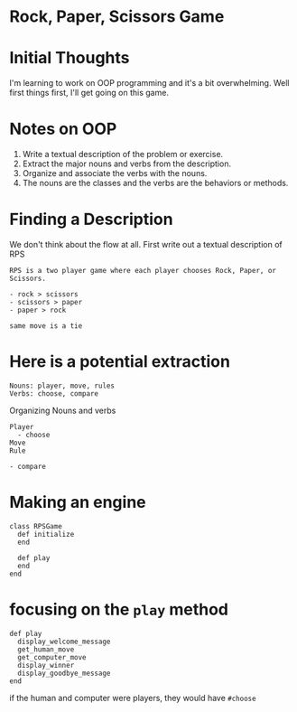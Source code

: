 # Rock, Paper, Scissors Game

# Initial Thoughts

I'm learning to work on OOP programming and it's a bit overwhelming.  Well first things first, I'll get going on this game.

# Notes on OOP

1. Write a textual description of the problem or exercise.
2. Extract the major nouns and verbs from the description.
3. Organize and associate the verbs with the nouns.
4. The nouns are the classes and the verbs are the behaviors or methods.

# Finding a Description

We don't think about the flow at all.
First write out a textual description of RPS

~~~
RPS is a two player game where each player chooses Rock, Paper, or Scissors.

- rock > scissors
- scissors > paper
- paper > rock

same move is a tie
~~~

# Here is a potential extraction

~~~
Nouns: player, move, rules
Verbs: choose, compare
~~~

Organizing Nouns and verbs

~~~
Player
  - choose
Move
Rule

- compare
~~~

# Making an engine

~~~
class RPSGame
  def initialize
  end

  def play
  end
end
~~~

# focusing on the `play` method

~~~
def play
  display_welcome_message
  get_human_move
  get_computer_move
  display_winner
  display_goodbye_message
end
~~~

if the human and computer were players, they would have `#choose`

